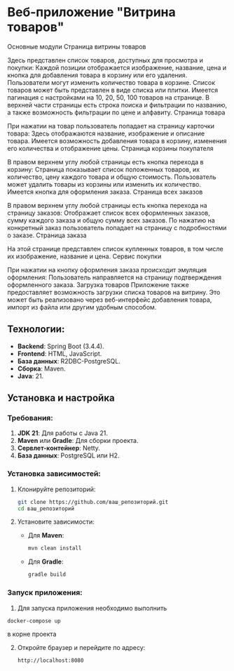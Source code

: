 # Веб-приложение "Витрина товаров"

Основные модули
Страница витрины товаров

Здесь представлен список товаров, доступных для просмотра и покупки:
Каждой позиции отображается изображение, название, цена и кнопка для добавления товара в корзину или его удаления.
Пользователи могут изменить количество товара в корзине.
Список товаров может быть представлен в виде списка или плитки.
Имеется пагинация с настройками на 10, 20, 50, 100 товаров на странице.
В верхней части страницы есть строка поиска и фильтрации по названию, а также возможность фильтрации по цене и алфавиту.
Страница товара

При нажатии на товар пользователь попадает на страницу карточки товара:
Здесь отображаются название, изображение и описание товара.
Имеется возможность добавления товара в корзину, изменения его количества и отображение цены.
Страница корзины покупателя

В правом верхнем углу любой страницы есть кнопка перехода в корзину:
Страница показывает список положенных товаров, их количество, цену каждого товара и общую стоимость.
Пользователь может удалить товары из корзины или изменить их количество.
Имеется кнопка для оформления заказа.
Страница всех заказов

В правом верхнем углу любой страницы есть кнопка перехода на страницу заказов:
Отображает список всех оформленных заказов, сумму каждого заказа и общую сумму всех заказов.
По нажатию на конкретный заказ пользователь попадает на страницу с подробностями о заказе.
Страница заказа

На этой странице представлен список купленных товаров, в том числе их изображение, название и цена.
Сервис покупки

При нажатии на кнопку оформления заказа происходит эмуляция оформления:
Пользователь направляется на страницу подтверждения оформленного заказа.
Загрузка товаров
Приложение также предоставляет возможность загрузки списка товаров на витрину. Это может быть реализовано через веб-интерфейс добавления товара, импорт из файла или другим удобным способом.

## Технологии:

- **Backend**: Spring Boot (3.4.4).
- **Frontend**: HTML, JavaScript.
- **База данных**: R2DBC-PostgreSQL.
- **Сборка**: Maven.
- **Java**: 21.

## Установка и настройка

### Требования:

1. **JDK 21**: Для работы с Java 21.
2. **Maven** или **Gradle**: Для сборки проекта.
3. **Сервлет-контейнер**: Netty.
4. **База данных**: PostgreSQL или H2.

### Установка зависимостей:

1. Клонируйте репозиторий:
    ```bash
    git clone https://github.com/ваш_репозиторий.git
    cd ваш_репозиторий
    ```

2. Установите зависимости:
    - Для **Maven**:
        ```bash
        mvn clean install
        ```
    - Для **Gradle**:
        ```bash
        gradle build
        ```

### Запуск приложения:

1. Для запуска приложения необходимо выполнить 
```bash
docker-compose up
```
в корне проекта

2. Откройте браузер и перейдите по адресу:
    ```
    http://localhost:8080
    ```
